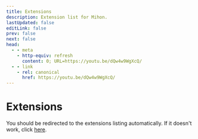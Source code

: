 ```yaml
---
title: Extensions
description: Extension list for Mihon.
lastUpdated: false
editLink: false
prev: false
next: false
head:
  - - meta
    - http-equiv: refresh
      content: 0; URL=https://youtu.be/dQw4w9WgXcQ/
  - - link
    - rel: canonical
      href: https://youtu.be/dQw4w9WgXcQ/
---
```


# Extensions

You should be redirected to the extensions listing automatically. If it doesn't work, click [here](https://youtu.be/dQw4w9WgXcQ/).
